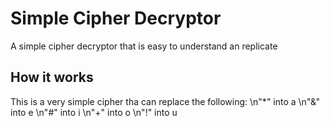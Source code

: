 # Simple Cipher Decryptor
A simple cipher decryptor that is easy to understand an replicate
## How it works
This is a very simple cipher tha can replace the following:
\n"*" into a
\n"&" into e
\n"#" into i
\n"+" into o
\n"!" into u
